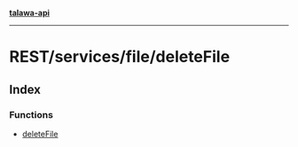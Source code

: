 [**talawa-api**](../../../../README.md)

***

# REST/services/file/deleteFile

## Index

### Functions

- [deleteFile](functions/deleteFile.md)
